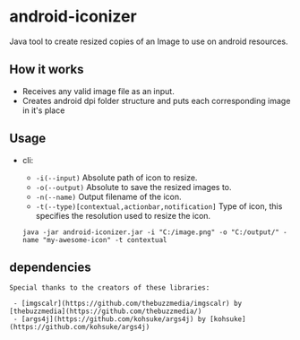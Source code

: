 # android-iconizer
Java tool to create resized copies of an Image to use on android resources.

## How it works

- Receives any valid image file as an input.
- Creates android dpi folder structure and puts each corresponding image in it's place

## Usage

- cli:

    - ```-i(--input)``` Absolute path of icon to resize.
    - ```-o(--output)``` Absolute to save the resized images to.
    - ```-n(--name)``` Output filename of the icon.
    - ```-t(--type)[contextual,actionbar,notification]``` Type of icon, this specifies the resolution used to resize the icon.

    ```
    java -jar android-iconizer.jar -i "C:/image.png" -o "C:/output/" -name "my-awesome-icon" -t contextual
    ```

## dependencies

    Special thanks to the creators of these libraries:

     - [imgscalr](https://github.com/thebuzzmedia/imgscalr) by [thebuzzmedia](https://github.com/thebuzzmedia/)
     - [args4j](https://github.com/kohsuke/args4j) by [kohsuke](https://github.com/kohsuke/args4j)

